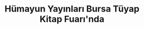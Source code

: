 ---
order: 1
title:  "Hümayun Yayınları Bursa Tüyap Kitap Fuarı'nda"
img: "assets/images/slides/11.jpg"
mobile-img: "assets/images/slides/11m.jpg"
href: "#"
target: "" # _blank
---